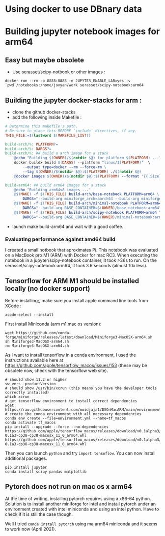 # Using docker to use DBnary data

# Building jupyter notebook images for arm64

## Easy but maybe obsolete

* Use serasset/scipy-notbook or other images :
```
docker run --rm -p 8888:8888 -e JUPYTER_ENABLE_LAB=yes -v `pwd`/notebooks:/home/jovyan/work serasset/scipy-notebook:arm64
```

## Building the jupyter docker-stacks for arm :

* clone the github docker-stacks
* add the following inside Makefile : 
```Makefile 
# Determine this makefile's path.
# Be sure to place this BEFORE `include` directives, if any.
THIS_FILE:=$(lastword $(MAKEFILE_LIST))

build-arch/%: PLATFORM?=
build-arch/%: DARGS?=
build-arch/%: ## build a arch image for a stack
	@echo "Building $(OWNER)/$(notdir $@) for platform $(PLATFORM) ..."
	docker buildx build $(DARGS) --platform "linux/$(PLATFORM)"  \
		--output type=docker --rm --force-rm \
		--tag $(OWNER)/$(notdir $@):$(PLATFORM) ./$(notdir $@)
	@docker images $(OWNER)/$(notdir $@):$(PLATFORM) --format "{{.Size}}"

build-arm64: ## build arm64 images for a stack  
	@echo "Building arm64v8 images ..." 
	@$(MAKE) -f $(THIS_FILE) build-arch/base-notebook PLATFORM=arm64 \
	 	DARGS="--build-arg miniforge_arch=aarch64 --build-arg miniforge_checksum=7332318ef8c7de0ff29f146949972895412610449fd8a339463e09d70304c36e --build-arg BASE_CONTAINER=ubuntu:focal-20210401"
	@$(MAKE) -f $(THIS_FILE) build-arch/minimal-notebook PLATFORM=arm64 \
	 	DARGS="--build-arg BASE_CONTAINER=$(OWNER)/base-notebook:arm64"
	@$(MAKE) -f $(THIS_FILE) build-arch/scipy-notebook PLATFORM=arm64 \
	 	DARGS="--build-arg BASE_CONTAINER=$(OWNER)/minimal-notebook:arm64"
```
* launch make build-arm64 and wait with a good coffee.

### Evaluating performance against amd64 build

I created a small notbook that aproximates Pi. This notebook was evaluated on a MacBook pro M1 (ARM) 
with Docker for mac RC3. When executing the notebook in a jupyter/scipy-notebook container, it 
took >36s to run. On the serasset/scipy-notebook:arm64, it took 3.6 seconds (almost 10x less).

## Tensorflow for ARM M1 should be installed locally (no docker support)

Before installing;, make sure you install apple command line tools from XCode :

```shell
xcode-select --install
```

First install Miniconda (arm m1 mac os version):

```shell
wget https://github.com/conda-forge/miniforge/releases/latest/download/Miniforge3-MacOSX-arm64.sh
sh Miniforge3-MacOSX-arm64.sh
rm Miniforge3-MacOSX-arm64.sh
```
As I want to install tensorflow in a conda environment, I used the instructions available here at
https://github.com/apple/tensorflow_macos/issues/153 (these may be obsolete now, check with the
tensorflow web site).

```shell
# Should show 11.2 or higher
sw_vers -productVersion
# should show /usr/bin/xcrun (this means you have the developer tools correctly installed)
which xcrun
# get tensorflow environment to install correct dependencies
wget https://raw.githubusercontent.com/mwidjaja1/DSOnMacARM/main/environment.yml
# create the conda environment with all necessary dependencies
conda env create --file=environment.yml --name=tf_macos
conda activate tf_macos
pip install --upgrade --force --no-dependencies https://github.com/apple/tensorflow_macos/releases/download/v0.1alpha3/tensorflow_macos-0.1a3-cp38-cp38-macosx_11_0_arm64.whl https://github.com/apple/tensorflow_macos/releases/download/v0.1alpha3/tensorflow_addons_macos-0.1a3-cp38-cp38-macosx_11_0_arm64.whl
```

Then you can launch `python` and try `import tensoflow`. You can now install additional packages.

```shell
pip install jupyter
conda install scipy pandas matplotlib
```

## Pytorch does not run on mac os x arm64

At the time of writing, installing pytorch requires using a x86-64 python. Solution is to install another miniforge for 
intel and install pytorch under an environment created with intel miniconda and using an 
intel python. Have to check if it is still the case though.

Well I tried `conda install pytorch` using ma arm64 miniconda and it seems to work now (April 2021).
